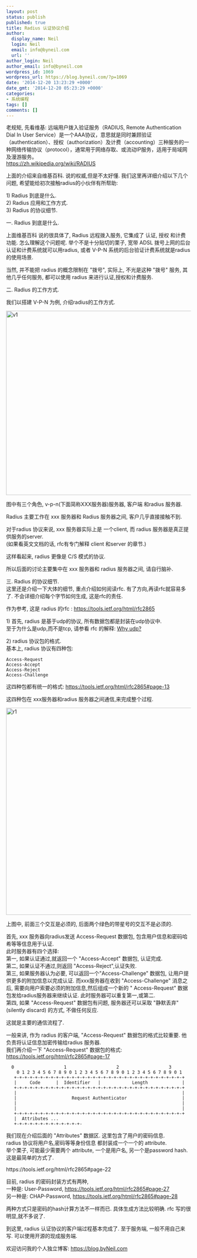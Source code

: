 ```yaml
---
layout: post
status: publish
published: true
title: Radius 认证协议介绍
author:
  display_name: Neil
  login: Neil
  email: info@byneil.com
  url: ''
author_login: Neil
author_email: info@byneil.com
wordpress_id: 1069
wordpress_url: https://blog.byneil.com/?p=1069
date: '2014-12-20 13:23:29 +0000'
date_gmt: '2014-12-20 05:23:29 +0000'
categories:
- 系统编程
tags: []
comments: []
---
```

<p>老规矩, 先看维基: 远端用户拨入验证服务（RADIUS, Remote Authentication Dial In User Service）是一个AAA协议，意思就是同时兼顾验证（authentication）、授权（authorization）及计费（accounting）三种服务的一种网络传输协议（protocol），通常用于网络存取、或流动IP服务，适用于局域网及漫游服务。<br />
<a href="https://zh.wikipedia.org/wiki/RADIUS" title="https://zh.wikipedia.org/wiki/RADIUS" target="_blank">https://zh.wikipedia.org/wiki/RADIUS</a></p>
<p>上面的介绍来自维基百科. 说的权威,但是不太好懂. 我们这里再详细介绍以下几个问题, 希望能给初次接触radius的小伙伴有所帮助:</p>
<p>1) Radius 到底是什么.<br />
2) Radius 应用和工作方式.<br />
3) Radius 的协议细节.</p>
<p>一. Radius 到底是什么.</p>
<p>上面维基百科 说的很具体了, Radius 远程拨入服务, 它集成了 认证, 授权 和计费功能.  怎么理解这个问题呢. 举个不是十分贴切的栗子, 宽带 ADSL 拨号上网的后台认证和计费系统就可以用radius,  或者 V-P-N 系统的后台验证计费系统就是radius 的使用场景.</p>
<p>当然, 并不能把 radius 的概念限制在 "拨号", 实际上, 不光是这种 "拨号" 服务,  其他几乎任何服务, 都可以使用 radius 来进行认证,授权和计费服务.</p>
<p>二. Radius 的工作方式.</p>
<p>我们以搭建 V-P-N 为例, 介绍radius的工作方式.</p>
<p><a href="https://blog.byneil.com/wp-content/uploads/2014/12/v1.png"><img src="https://blog.byneil.com/wp-content/uploads/2014/12/v1.png" alt="v1" width="703" height="501" class="alignnone size-full wp-image-1073" /></a></p>
<p>图中有三个角色, v-p-n(下面简称XXX服务器)服务器,  客户端 和radius 服务器.</p>
<p>Radius 主要工作在 xxx 服务器和 Radius 服务器之间,  客户几乎直接接触不到.</p>
<p>对于radius 协议来说,  xxx 服务器实际上是 一个client, 而 radius 服务器是真正提供服务的server.<br />
(如果看英文文档的话, rfc有专门解释 client 和server 的章节.)</p>
<p>这样看起来,  radius 更像是 C/S 模式的协议.</p>
<p>所以后面的讨论主要集中在 xxx 服务器和 radius 服务器之间, 请自行脑补.</p>
<p>三. Radius 的协议细节.<br />
这里还是介绍一下大体的细节, 重点介绍如何阅读rfc. 有了方向,再读rfc就容易多了.  不会详细介绍每个字节如何生成, 这是rfc的责任.</p>
<p>作为参考, 这是 radius 的rfc : <a href="https://tools.ietf.org/html/rfc2865" title="https://tools.ietf.org/html/rfc2865" target="_blank">https://tools.ietf.org/html/rfc2865</a></p>
<p>1) 首先, radius 是基于udp的协议, 所有数据包都是封装在udp协议中.<br />
 至于为什么是udp,而不是tcp, 请参看 rfc 的解释: <a href="https://tools.ietf.org/html/rfc2865#page-11" title="https://tools.ietf.org/html/rfc2865#page-11" target="_blank">Why udp?</a></p>
<p>2) radius 协议包的格式.<br />
基本上, radius 协议有四种包:</p>
<pre><code>Access-Request
Access-Accept
Access-Reject
Access-Challenge
</code></pre>
<p>这四种包都有统一的格式: <a href="https://tools.ietf.org/html/rfc2865#page-13" title="https://tools.ietf.org/html/rfc2865#page-13" target="_blank">https://tools.ietf.org/html/rfc2865#page-13</a></p>
<p>这四种包在 xxx服务器和radius 服务器之间通信,来完成整个过程.</p>
<p><a href="https://blog.byneil.com/wp-content/uploads/2014/12/r1.png"><img src="https://blog.byneil.com/wp-content/uploads/2014/12/r1.png" alt="r1" width="787" height="563" class="alignnone size-full wp-image-1083" /></a></p>
<p>上图中, 前面三个交互是必须的,  后面两个绿色的带星号的交互不是必须的.</p>
<p>首先, xxx 服务器向radius发送 Access-Request 数据包, 包含用户信息和密码哈希等等信息用于认证.<br />
此时服务器有四个选择:<br />
第一, 如果认证通过,就返回一个 "Access-Accept" 数据包, 认证完成.<br />
第二, 如果认证不通过,则返回 "Access-Reject",认证失败.<br />
第三, 如果服务器认为必要, 可以返回一个"Access-Challenge" 数据包, 让用户提供更多的附加信息以完成认证. 而xxx服务器在收到 "Access-Challenge" 消息之后, 需要向用户索要必须的附加信息,然后组成一个新的 " Access-Request" 数据包发给radius服务器来继续认证. 此时服务器可以重复第一,或第二.<br />
第四, 如果 "Access-Request" 数据包有问题, 服务器还可以采取 "静默丢弃"(silently discard) 的方式, 不做任何反应.</p>
<p>这就是主要的通信流程了.</p>
<p>一般来讲, 作为 radius 的客户端, "Access-Request" 数据包的格式比较重要. 他负责将认证信息加密传输给radius 服务器.<br />
我们再介绍一下 "Access-Request" 数据包的格式:<br />
<a href="https://tools.ietf.org/html/rfc2865#page-17" title="https://tools.ietf.org/html/rfc2865#page-17" target="_blank">https://tools.ietf.org/html/rfc2865#page-17</a></p>
<pre><code>  0                   1                   2                   3
    0 1 2 3 4 5 6 7 8 9 0 1 2 3 4 5 6 7 8 9 0 1 2 3 4 5 6 7 8 9 0 1
   +-+-+-+-+-+-+-+-+-+-+-+-+-+-+-+-+-+-+-+-+-+-+-+-+-+-+-+-+-+-+-+-+
   |     Code      |  Identifier   |            Length             |
   +-+-+-+-+-+-+-+-+-+-+-+-+-+-+-+-+-+-+-+-+-+-+-+-+-+-+-+-+-+-+-+-+
   |                                                               |
   |                     Request Authenticator                     |
   |                                                               |
   |                                                               |
   +-+-+-+-+-+-+-+-+-+-+-+-+-+-+-+-+-+-+-+-+-+-+-+-+-+-+-+-+-+-+-+-+
   |  Attributes ...
   +-+-+-+-+-+-+-+-+-+-+-+-+-
</code></pre>
<p>我们现在介绍后面的 "Attributes" 数据区.  这里包含了用户的密码信息.<br />
radius 协议将用户名,密码等等身份信息 都封装成一个一个的 attribute.<br />
举个栗子,  可能最少需要两个 attribute,  一个是用户名, 另一个是password hash. 这是最简单的方式了.</p>
<p>https://tools.ietf.org/html/rfc2865#page-22</p>
<p>目前, radius 的密码封装方式有两种,<br />
一种是: User-Password, <a href="https://tools.ietf.org/html/rfc2865#page-27" target="_blank"> https://tools.ietf.org/html/rfc2865#page-27</a><br />
另一种是: CHAP-Password, <a href="https://tools.ietf.org/html/rfc2865#page-28" title="https://tools.ietf.org/html/rfc2865#page-28" target="_blank">https://tools.ietf.org/html/rfc2865#page-28</a></p>
<p>两种方式只是密码的hash计算方法不一样而已.  具体生成方法比较明确. rfc 写的很明显,就不多说了.</p>
<p>到这里, radius 认证协议的客户端过程基本完成了.  至于服务端, 一般不用自己来写. 可以使用开源的现成服务端.</p>
<p>欢迎访问我的个人独立博客:  <a href="https://blog.byNeil.com" title="https://blog.byNeil.com" target="_blank">https://blog.byNeil.com</a></p>

